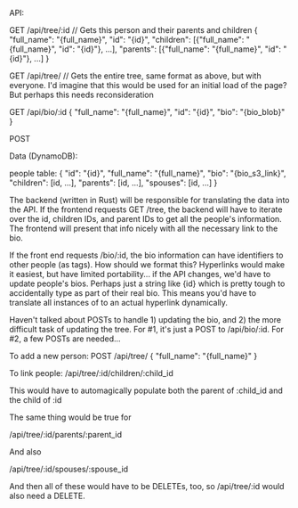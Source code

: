 API:

GET /api/tree/:id
	// Gets this person and their parents and children
	{ "full_name": "{full_name}", "id": "{id}", "children": [{"full_name": "{full_name}", "id": "{id}"}, ...], "parents": [{"full_name": "{full_name}", "id": "{id}"}, ...] }

GET /api/tree/
	// Gets the entire tree, same format as above, but with everyone. I'd imagine that this would be used for an initial load of the page? But perhaps this needs reconsideration

GET /api/bio/:id
	{ "full_name": "{full_name}", "id": "{id}", "bio": "{bio_blob}" }

POST

Data (DynamoDB):

 people table:
	{ "id": "{id}", "full_name": "{full_name}", "bio": "{bio_s3_link}", "children": [id, ...], "parents": [id, ...], "spouses": [id, ...] }


The backend (written in Rust) will be responsible for translating the data into the API. If the frontend requests GET /tree, the backend will have to iterate over the id, children IDs, and parent IDs to get all the people's information. The frontend will present that info nicely with all the necessary link to the bio.

If the front end requests /bio/:id, the bio information can have identifiers to other people (as tags). How should we format this? Hyperlinks would make it easiest, but have limited portability... if the API changes, we'd have to update people's bios. Perhaps just a string like <person-ref>{id}</person-ref> which is pretty tough to accidentally type as part of their real bio. This means you'd have to translate all instances of <person-ref> to an actual hyperlink dynamically.

Haven't talked about POSTs to handle 1) updating the bio, and 2) the more difficult task of updating the tree. For #1, it's just a POST to /api/bio/:id. For #2, a few POSTs are needed...

To add a new person:
POST /api/tree/
	{ "full_name": "{full_name}" }

To link people:
/api/tree/:id/children/:child_id

This would have to automagically populate both the parent of :child_id and the child of :id

The same thing would be true for

/api/tree/:id/parents/:parent_id

And also

/api/tree/:id/spouses/:spouse_id

And then all of these would have to be DELETEs, too, so /api/tree/:id would also need a DELETE.

